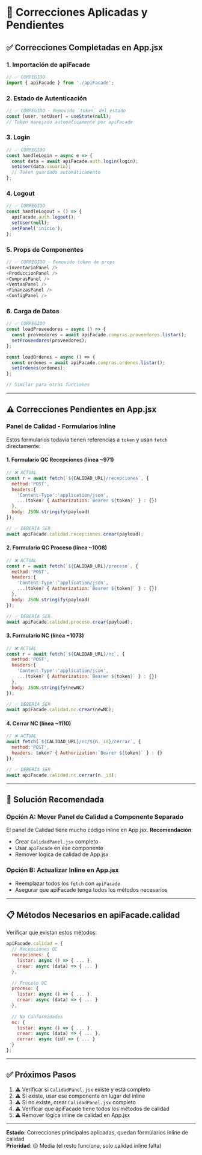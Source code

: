 # 🔧 Correcciones Aplicadas y Pendientes

## ✅ Correcciones Completadas en App.jsx

### 1. Importación de apiFacade
```javascript
// ✅ CORREGIDO
import { apiFacade } from './apiFacade';
```

### 2. Estado de Autenticación
```javascript
// ✅ CORREGIDO - Removido `token` del estado
const [user, setUser] = useState(null);
// Token manejado automáticamente por apiFacade
```

### 3. Login
```javascript
// ✅ CORREGIDO
const handleLogin = async e => {
  const data = await apiFacade.auth.login(login);
  setUser(data.usuario);
  // Token guardado automáticamente
};
```

### 4. Logout
```javascript
// ✅ CORREGIDO
const handleLogout = () => {
  apiFacade.auth.logout();
  setUser(null);
  setPanel('inicio');
};
```

### 5. Props de Componentes
```javascript
// ✅ CORREGIDO - Removido token de props
<InventarioPanel />
<ProduccionPanel />
<ComprasPanel />
<VentasPanel />
<FinanzasPanel />
<ConfigPanel />
```

### 6. Carga de Datos
```javascript
// ✅ CORREGIDO
const loadProveedores = async () => {
  const proveedores = await apiFacade.compras.proveedores.listar();
  setProveedores(proveedores);
};

const loadOrdenes = async () => {
  const ordenes = await apiFacade.compras.ordenes.listar();
  setOrdenes(ordenes);
};

// Similar para otras funciones
```

---

## ⚠️ Correcciones Pendientes en App.jsx

### Panel de Calidad - Formularios Inline

Estos formularios todavía tienen referencias a `token` y usan `fetch` directamente:

#### 1. Formulario QC Recepciones (línea ~971)
```javascript
// ❌ ACTUAL
const r = await fetch(`${CALIDAD_URL}/recepciones`, { 
  method:'POST', 
  headers:{ 
    'Content-Type':'application/json', 
    ...(token? { Authorization:`Bearer ${token}` } : {}) 
  }, 
  body: JSON.stringify(payload) 
});

// ✅ DEBERÍA SER
await apiFacade.calidad.recepciones.crear(payload);
```

#### 2. Formulario QC Proceso (línea ~1008)
```javascript
// ❌ ACTUAL
const r = await fetch(`${CALIDAD_URL}/proceso`, { 
  method:'POST', 
  headers:{ 
    'Content-Type':'application/json', 
    ...(token? { Authorization:`Bearer ${token}` } : {}) 
  }, 
  body: JSON.stringify(payload) 
});

// ✅ DEBERÍA SER
await apiFacade.calidad.proceso.crear(payload);
```

#### 3. Formulario NC (línea ~1073)
```javascript
// ❌ ACTUAL
const r = await fetch(`${CALIDAD_URL}/nc`, { 
  method:'POST', 
  headers:{ 
    'Content-Type':'application/json', 
    ...(token? { Authorization:`Bearer ${token}` } : {}) 
  }, 
  body: JSON.stringify(newNC) 
});

// ✅ DEBERÍA SER
await apiFacade.calidad.nc.crear(newNC);
```

#### 4. Cerrar NC (línea ~1110)
```javascript
// ❌ ACTUAL
await fetch(`${CALIDAD_URL}/nc/${n._id}/cerrar`, { 
  method:'POST', 
  headers: token? { Authorization:`Bearer ${token}` } : {} 
});

// ✅ DEBERÍA SER
await apiFacade.calidad.nc.cerrar(n._id);
```

---

## 🎯 Solución Recomendada

### Opción A: Mover Panel de Calidad a Componente Separado
El panel de Calidad tiene mucho código inline en App.jsx. **Recomendación**: 
- Crear `CalidadPanel.jsx` completo
- Usar `apiFacade` en ese componente
- Remover lógica de calidad de App.jsx

### Opción B: Actualizar Inline en App.jsx
- Reemplazar todos los `fetch` con `apiFacade`
- Asegurar que apiFacade tenga todos los métodos necesarios

---

## 📋 Métodos Necesarios en apiFacade.calidad

Verificar que existan estos métodos:

```javascript
apiFacade.calidad = {
  // Recepciones QC
  recepciones: {
    listar: async () => { ... },
    crear: async (data) => { ... }
  },
  
  // Proceso QC
  proceso: {
    listar: async () => { ... },
    crear: async (data) => { ... }
  },
  
  // No Conformidades
  nc: {
    listar: async () => { ... },
    crear: async (data) => { ... },
    cerrar: async (id) => { ... }
  }
};
```

---

## ✅ Próximos Pasos

1. ⚠️ Verificar si `CalidadPanel.jsx` existe y está completo
2. ⚠️ Si existe, usar ese componente en lugar del inline
3. ⚠️ Si no existe, crear `CalidadPanel.jsx` completo
4. ⚠️ Verificar que apiFacade tiene todos los métodos de calidad
5. ⚠️ Remover lógica inline de calidad en App.jsx

---

**Estado**: Correcciones principales aplicadas, quedan formularios inline de calidad  
**Prioridad**: 🟡 Media (el resto funciona, solo calidad inline falta)
